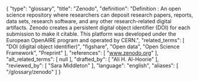 {
    "type": "glossary",
    "title": "Zenodo",
    "definition": "Definition : An open science repository where researchers can deposit research papers, reports, data sets, research software, and any other research-related digital artifacts. Zenodo creates a persistent digital object identifier (DOI) for each submission to make it citable. This platform was developed under the European OpenAIRE program and operated by CERN.",
    "related_terms": [
        "DOI (digital object identifier)",
        "figshare",
        "Open data",
        "Open Science Framework",
        "Preprint"
    ],
    "references": [
        "www.zenodo.org"
    ],
    "alt_related_terms": [
        null
    ],
    "drafted_by": [
        "Ali H. Al-Hoorie"
    ],
    "reviewed_by": [
        "Sara Middleton"
    ],
    "language": "english",
    "aliases": [
        "/glossary/zenodo"
    ]
}
